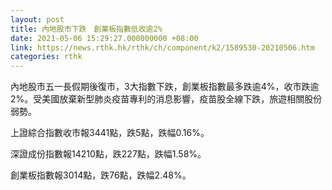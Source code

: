 ```yaml
---
layout: post
title: 內地股市下跌　創業板指數低收逾2%
date: 2021-05-06 15:29:27.000000000 +08:00
link: https://news.rthk.hk/rthk/ch/component/k2/1589530-20210506.htm
categories: rthk
---
```


內地股市五一長假期後復市，3大指數下跌，創業板指數最多跌逾4%，收市跌逾2%。受美國放棄新型肺炎疫苗專利的消息影響，疫苗股全線下跌，旅遊相關股份弱勢。

上證綜合指數收市報3441點，跌5點，跌幅0.16%。

深證成份指數報14210點，跌227點，跌幅1.58%。

創業板指數報3014點，跌76點，跌幅2.48%。
